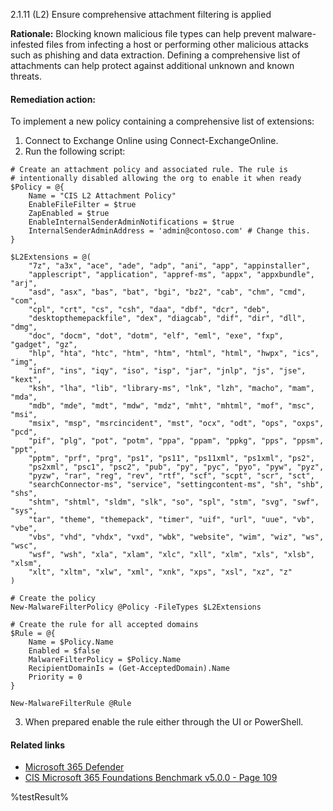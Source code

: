 2.1.11 (L2) Ensure comprehensive attachment filtering is applied

**Rationale:**
Blocking known malicious file types can help prevent malware-infested files from infecting a host or performing other malicious attacks such as phishing and data extraction. Defining a comprehensive list of attachments can help protect against additional unknown and known threats.

#### Remediation action:

To implement a new policy containing a comprehensive list of extensions:
1. Connect to Exchange Online using Connect-ExchangeOnline.
2. Run the following script:
```
# Create an attachment policy and associated rule. The rule is
# intentionally disabled allowing the org to enable it when ready
$Policy = @{
    Name = "CIS L2 Attachment Policy"
    EnableFileFilter = $true
    ZapEnabled = $true
    EnableInternalSenderAdminNotifications = $true
    InternalSenderAdminAddress = 'admin@contoso.com' # Change this.
}

$L2Extensions = @(
    "7z", "a3x", "ace", "ade", "adp", "ani", "app", "appinstaller",
    "applescript", "application", "appref-ms", "appx", "appxbundle", "arj",
    "asd", "asx", "bas", "bat", "bgi", "bz2", "cab", "chm", "cmd", "com",
    "cpl", "crt", "cs", "csh", "daa", "dbf", "dcr", "deb",
    "desktopthemepackfile", "dex", "diagcab", "dif", "dir", "dll", "dmg",
    "doc", "docm", "dot", "dotm", "elf", "eml", "exe", "fxp", "gadget", "gz",
    "hlp", "hta", "htc", "htm", "htm", "html", "html", "hwpx", "ics", "img",
    "inf", "ins", "iqy", "iso", "isp", "jar", "jnlp", "js", "jse", "kext",
    "ksh", "lha", "lib", "library-ms", "lnk", "lzh", "macho", "mam", "mda",
    "mdb", "mde", "mdt", "mdw", "mdz", "mht", "mhtml", "mof", "msc", "msi",
    "msix", "msp", "msrcincident", "mst", "ocx", "odt", "ops", "oxps", "pcd",
    "pif", "plg", "pot", "potm", "ppa", "ppam", "ppkg", "pps", "ppsm", "ppt",
    "pptm", "prf", "prg", "ps1", "ps11", "ps11xml", "ps1xml", "ps2",
    "ps2xml", "psc1", "psc2", "pub", "py", "pyc", "pyo", "pyw", "pyz",
    "pyzw", "rar", "reg", "rev", "rtf", "scf", "scpt", "scr", "sct",
    "searchConnector-ms", "service", "settingcontent-ms", "sh", "shb", "shs",
    "shtm", "shtml", "sldm", "slk", "so", "spl", "stm", "svg", "swf", "sys",
    "tar", "theme", "themepack", "timer", "uif", "url", "uue", "vb", "vbe",
    "vbs", "vhd", "vhdx", "vxd", "wbk", "website", "wim", "wiz", "ws", "wsc",
    "wsf", "wsh", "xla", "xlam", "xlc", "xll", "xlm", "xls", "xlsb", "xlsm",
    "xlt", "xltm", "xlw", "xml", "xnk", "xps", "xsl", "xz", "z"
)

# Create the policy
New-MalwareFilterPolicy @Policy -FileTypes $L2Extensions

# Create the rule for all accepted domains
$Rule = @{
    Name = $Policy.Name
    Enabled = $false
    MalwareFilterPolicy = $Policy.Name
    RecipientDomainIs = (Get-AcceptedDomain).Name
    Priority = 0
}

New-MalwareFilterRule @Rule
```
3. When prepared enable the rule either through the UI or PowerShell.

#### Related links

* [Microsoft 365 Defender](https://security.microsoft.com)
* [CIS Microsoft 365 Foundations Benchmark v5.0.0 - Page 109](https://www.cisecurity.org/benchmark/microsoft_365)

<!--- Results --->
%testResult%